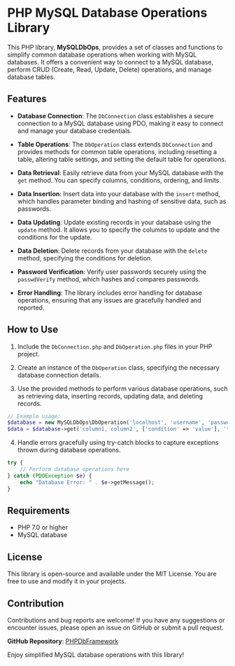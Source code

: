 # PHP MySQL Database Operations Library

This PHP library, **MySQLDbOps**, provides a set of classes and functions to simplify common database operations when working with MySQL databases. It offers a convenient way to connect to a MySQL database, perform CRUD (Create, Read, Update, Delete) operations, and manage database tables.

## Features

- **Database Connection**: The `DbConnection` class establishes a secure connection to a MySQL database using PDO, making it easy to connect and manage your database credentials.

- **Table Operations**: The `DbOperation` class extends `DbConnection` and provides methods for common table operations, including resetting a table, altering table settings, and setting the default table for operations.

- **Data Retrieval**: Easily retrieve data from your MySQL database with the `get` method. You can specify columns, conditions, ordering, and limits.

- **Data Insertion**: Insert data into your database with the `insert` method, which handles parameter binding and hashing of sensitive data, such as passwords.

- **Data Updating**: Update existing records in your database using the `update` method. It allows you to specify the columns to update and the conditions for the update.

- **Data Deletion**: Delete records from your database with the `delete` method, specifying the conditions for deletion.

- **Password Verification**: Verify user passwords securely using the `passwdVerify` method, which hashes and compares passwords.

- **Error Handling**: The library includes error handling for database operations, ensuring that any issues are gracefully handled and reported.

## How to Use

1. Include the `DbConnection.php` and `DbOperation.php` files in your PHP project.

2. Create an instance of the `DbOperation` class, specifying the necessary database connection details.

3. Use the provided methods to perform various database operations, such as retrieving data, inserting records, updating data, and deleting records.

```php
// Example usage:
$database = new MySQLDbOps\DbOperation('localhost', 'username', 'password', 'database_name');
$data = $database->get('column1, column2', ['condition' => 'value'], 'table_name', 'column1 ASC', '10');
```

4. Handle errors gracefully using try-catch blocks to capture exceptions thrown during database operations.

```php
try {
    // Perform database operations here
} catch (PDOException $e) {
    echo "Database Error: " . $e->getMessage();
}
```

## Requirements

- PHP 7.0 or higher
- MySQL database

## License

This library is open-source and available under the MIT License. You are free to use and modify it in your projects.

## Contribution

Contributions and bug reports are welcome! If you have any suggestions or encounter issues, please open an issue on GitHub or submit a pull request.

**GitHub Repository**: [PHPDbFramework](https://github.com/koushikghosh11/PHPDbFramework)

Enjoy simplified MySQL database operations with this library!
